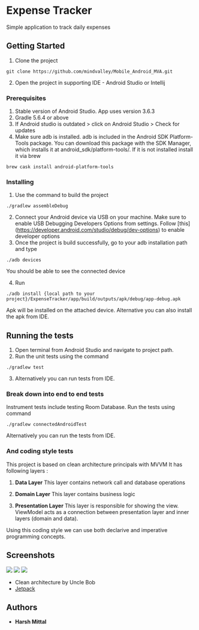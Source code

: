 # Expense Tracker

Simple application to track daily expenses

## Getting Started

1. Clone the project 
```
git clone https://github.com/mindvalley/Mobile_Android_MVA.git
```
2. Open the project in supporting IDE - Android Studio or Intellij

### Prerequisites

1. Stable version of Android Studio. App uses version 3.6.3
2. Gradle 5.6.4 or above
3. If Android studio is outdated > click on Android Studio > Check for updates
4. Make sure adb is installed. adb is included in the Android SDK Platform-Tools package. You can download this package with the SDK Manager, which installs it at android_sdk/platform-tools/. If it is not installed install it via brew
```
brew cask install android-platform-tools
```

### Installing

1. Use the command to build the project
```
./gradlew assembleDebug
```
2. Connect your Android device via USB on your machine. Make sure to enable USB Debugging Developers Options from settings.
Follow [this] (https://developer.android.com/studio/debug/dev-options) to enable developer options
3. Once the project is build successfully, go to your adb installation path and type
```
./adb devices
```
You should be able to see the connected device

4. Run
```
./adb install {local path to your project}/ExpenseTracker/app/build/outputs/apk/debug/app-debug.apk
```
Apk will be installed on the attached device. Alternative you can also install the apk from IDE.

## Running the tests

1. Open terminal from Android Studio and navigate to project path.
2. Run the unit tests using the command  
```
./gradlew test
```
3. Alternatively you can run tests from IDE.

### Break down into end to end tests

Instrument tests include testing Room Database.
Run the tests using command
```
./gradlew connectedAndroidTest
```
Alternatively you can run the tests from IDE.


### And coding style tests

This project is based on clean architecture principals with MVVM
It has following layers :

1. **Data Layer**
This layer contains network call and database operations

2. **Domain Layer**
This layer contains business logic

3. **Presentation Layer**
This layer is responsible for showing the view. ViewModel acts as a connection between presentation layer and inner layers (domain and data).

Using this coding style we can use both declarive and imperative programming concepts.

## Screenshots
![](screenshots/dashboard.webp)
![](screenshots/add_expense.webp)
![](screenshots/timeline.webp)

* Clean architecture by Uncle Bob
* [Jetpack](https://developer.android.com/jetpack/docs/guide)

## Authors

* **Harsh Mittal**

